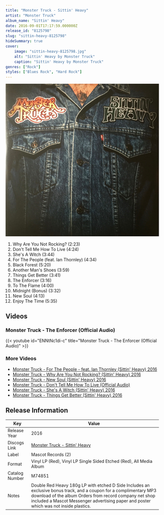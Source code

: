 ```yaml
---
title: "Monster Truck - Sittin' Heavy"
artist: "Monster Truck"
album_name: "Sittin' Heavy"
date: 2016-09-01T17:17:59.000000Z
release_id: "8125798"
slug: "sittin-heavy-8125798"
hideSummary: true
cover:
    image: "sittin-heavy-8125798.jpg"
    alt: "Sittin' Heavy by Monster Truck"
    caption: "Sittin' Heavy by Monster Truck"
genres: ["Rock"]
styles: ["Blues Rock", "Hard Rock"]
---
```


![Sittin' Heavy by Monster Truck](sittin-heavy-8125798.jpg)

<!-- section break -->

1. Why Are You Not Rocking? (2:23)
2. Don't Tell Me How To Live (4:24)
3. She's A Witch (3:44)
4. For The People (feat. Ian Thornley) (4:34)
5. Black Forest (5:20)
6. Another Man's Shoes (3:59)
7. Things Get Better (3:41)
8. The Enforcer (3:16)
9. To The Flame (4:00)
10. Midnight (Bonus) (3:32)
11. New Soul (4:13)
12. Enjoy The Time (5:35)

<!-- section break -->




## Videos
### Monster Truck - The Enforcer (Official Audio)
{{< youtube id="ENNtNc1di-c" title="Monster Truck - The Enforcer (Official Audio)" >}}<br>

### More Videos

- [Monster Truck - For The People - feat.  Ian Thornley (Sittin' Heavy) 2016](https://www.youtube.com/watch?v=EKv4MNo03zY)
- [Monster Truck - Why Are You Not Rocking? (Sittin' Heavy) 2016](https://www.youtube.com/watch?v=dpH3PJj0wh8)
- [Monster Truck - New Soul (Sittin' Heavy) 2016](https://www.youtube.com/watch?v=2-ZnHeKpjHc)
- [Monster Truck - Don't Tell Me How To Live (Official Audio)](https://www.youtube.com/watch?v=qLHeeK4Kzmo)
- [Monster Truck - She's A Witch (Sittin' Heavy) 2016](https://www.youtube.com/watch?v=jFY4GpASXzY)
- [Monster Truck - Things Get Better (Sittin' Heavy) 2016](https://www.youtube.com/watch?v=ycfrP0b-YQc)


## Release Information
|  Key           | Value                                                |
| ---------------| ---------------------------------------------------- |
| Release Year   | 2016                                   |
| Discogs Link   | [Monster Truck - Sittin' Heavy](https://www.discogs.com/release/8125798-Monster-Truck-Sittin-Heavy) |
| Label          | Mascot Records (2) |
| Format         | Vinyl LP (Red), Vinyl LP Single Sided Etched (Red), All Media Album |
| Catalog Number | M74851 |
| Notes | Double Red Heavy 180g LP with etched D Side  Includes an exclusive bonus track, and a coupon for a complimentary MP3 download of the album  Orders from record company net shop included a Mascot Messenger advertising paper and poster which was not inside plastics. |
